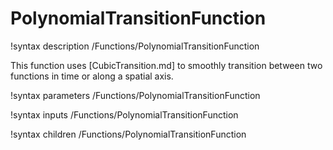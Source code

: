 # PolynomialTransitionFunction

!syntax description /Functions/PolynomialTransitionFunction

This function uses [CubicTransition.md] to smoothly transition
between two functions in time or along a spatial axis.

!syntax parameters /Functions/PolynomialTransitionFunction

!syntax inputs /Functions/PolynomialTransitionFunction

!syntax children /Functions/PolynomialTransitionFunction
